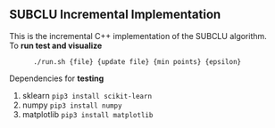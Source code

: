 ## SUBCLU Incremental Implementation

This is the incremental C++ implementation of the SUBCLU algorithm.  
To **run test and visualize**

```
      ./run.sh {file} {update file} {min points} {epsilon}
```

Dependencies for **testing**

1. sklearn `pip3 install scikit-learn`
2. numpy `pip3 install numpy`
3. matplotlib `pip3 install matplotlib`
